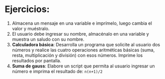 # Ejercicios:
1. Almacena un mensaje en una variable e imprímelo, luego cambia el valor y muéstralo.
2. El usuario debe ingresar su nombre, almacénalo en una variable y muestra un saludo con su nombre.
3. **Calculadora básica**: Desarrolla un programa que solicite al usuario dos números y realice las cuatro operaciones aritméticas básicas (suma, resta, multiplicación y división) con esos números. Imprime los resultados por pantalla.
4. **Suma de gauss**: Elabore un script que permita al usuario ingresar un número e imprima el resultado de: `n(n+1)/2`
